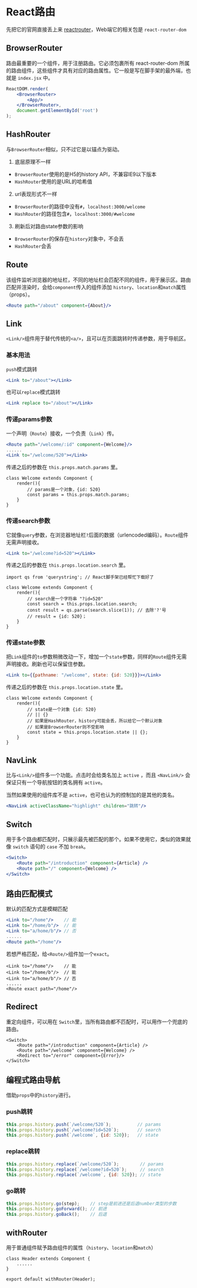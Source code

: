 # React路由

先把它的官网直接丢上来 [reactrouter](https://reactrouter.com/)，Web端它的相关包是 `react-router-dom`

## BrowserRouter

路由最重要的一个组件，用于注册路由。它必须包裹所有 react-router-dom 所属的路由组件，这些组件才具有对应的路由属性。它一般是写在脚手架的最外端，也就是 `index.jsx` 中。

```jsx
ReactDOM.render(
    <BrowserRouter>
        <App/>
    </BrowserRouter>,
    document.getElementById('root')
);
```

## HashRouter

与`BrowserRouter`相似，只不过它是以锚点为驱动。

1. 底层原理不一样
* `BrowserRouter`使用的是H5的history API，不兼容IE9以下版本
* `HashRouter`使用的是URL的哈希值

2. url表现形式不一样
* `BrowserRouter`的路径中没有`#`，`localhost:3000/welcome`
* `HashRouter`的路径包含`#`，`localhost:3000/#welcome`

3. 刷新后对路由state参数的影响
* `BrowserRouter`的保存在`history`对象中，不会丢
* `HashRouter`会丢

## Route

该组件监听浏览器的地址栏，不同的地址栏会匹配不同的组件，用于展示区。路由匹配并渲染时，会给`component`传入的组件添加 `history`、`location`和`match`属性（props）。

```jsx
<Route path="/about" component={About}/>
```

## Link

`<Link/>`组件用于替代传统的`<a/>`，且可以在页面跳转时传递参数，用于导航区。

### 基本用法

`push`模式跳转

```jsx
<Link to="/about"></Link>
```

也可以`replace`模式跳转

```jsx
<Link replace to="/about"></Link>
```

### 传递params参数

一个声明（`Route`）接收，一个负责（`Link`）传。

```jsx
<Route path="/welcome/:id" component={Welcome}/>
......
<Link to="/welcome/520"></Link>
```

传递之后的参数在 `this.props.match.params` 里。

```jsx{3-4}
class Welcome extends Component {
    render(){
        // params是一个对象，{id: 520}
        const params = this.props.match.params;
    }
}
```

### 传递search参数

它就像`query`参数，在浏览器地址栏`?`后面的数据（urlencoded编码）。`Route`组件无需声明接收。

```jsx
<Link to="/welcome?id=520"></Link>
```

传递之后的参数在 `this.props.location.search` 里。

```jsx{5-8}
import qs from 'querystring'; // React脚手架已经帮忙下载好了

class Welcome extends Component {
    render(){
        // search是一个字符串 "?id=520"
        const search = this.props.location.search;
        const result = qs.parse(search.slice(1)); // 去除'?'号
        // result = {id: 520}；
    }
}
```

### 传递state参数

把`Link`组件的`to`参数稍微改动一下，增加一个`state`参数，同样的`Route`组件无需声明接收。刷新也可以保留住参数。

```jsx
<Link to={{pathname: "/welcome", state: {id: 520}}}></Link>
```

传递之后的参数在 `this.props.location.state` 里。

```jsx{3-7}
class Welcome extends Component {
    render(){
        // state是一个对象 {id: 520}
        // || {}
        // 如果是HashRouter，history可能会丢，所以给它一个默认对象
        // 如果是BrowserRouter则不受影响
        const state = this.props.location.state || {}; 
    }
}
```

## NavLink

比与`<Link/>`组件多一个功能。点击时会给类名加上 `active` ，而且 `<NavLink/>` 会保证只有一个导航按钮的类名拥有 `active`。

当然如果使用的组件库不是 `active`，也可也认为的控制加的是其他的类名。

```jsx
<NavLink activeClassName="highlight" children="跳转"/>
```

## Switch

用于多个路由都匹配时，只展示最先被匹配的那个。如果不使用它，类似的效果就像 `switch` 语句的 `case` 不加 `break`。

```jsx
<Switch>
    <Route path="/introduction" component={Article} />
    <Route path="/" component={Welcome} />
</Switch>
```

## 路由匹配模式

默认的匹配方式是模糊匹配

```jsx
<Link to="/home"/>    // 能
<Link to="/home/b"/>  // 能
<Link to="a/home/b"/> // 否
......
<Route path="/home"/>
```

若想严格匹配，给`<Route/>`组件加一个`exact`。

```jsx{5}
<Link to="/home"/>    // 能
<Link to="/home/b"/>  // 能
<Link to="a/home/b"/> // 否
......
<Route exact path="/home"/>
```

## Redirect

重定向组件，可以用在 `Switch`里，当所有路由都不匹配时，可以用作一个兜底的路由。

```jsx{4}
<Switch>
    <Route path="/introduction" component={Article} />
    <Route path="/welcome" component={Welcome} />
    <Redirect to="/error" component={Error}/>
</Switch>
```

## 编程式路由导航

借助`props`中的`history`进行。

### push跳转

```js
this.props.history.push(`/welcome/520`);          // params        
this.props.history.push(`/welcome?id=520`);       // search
this.props.history.push(`/welcome`, {id: 520});   // state
```

### replace跳转

```js
this.props.history.replace(`/welcome/520`);        // params
this.props.history.replace(`/welcome?id=520`);     // search
this.props.history.replace(`/welcome`, {id: 520}); // state
```

### go跳转

```js
this.props.history.go(step);    // step是前进还是后退number类型的步数 
this.props.history.goForward(); // 前进
this.props.history.goBack();    // 后退
```

## withRouter

用于普通组件赋予路由组件的属性（`history`、`location`和`match`）

```jsx{5}
class Header extends Component {
    ......
}

export default withRouter(Header);
```